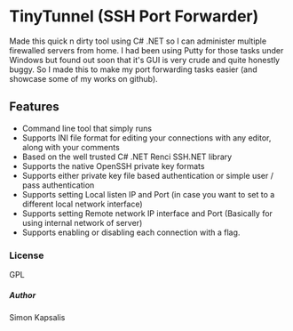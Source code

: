 # TinyTunnel (SSH Port Forwarder)

Made this quick n dirty tool using C# .NET so I can administer multiple firewalled servers from home.
I had been using Putty for those tasks under Windows but found out soon that it's GUI is very crude
and quite honestly buggy.
So I made this to make my port forwarding tasks easier (and showcase some of my works on github).

## Features
- Command line tool that simply runs
- Supports INI file format for editing your connections with any editor, along with your comments
- Based on the well trusted C# .NET Renci SSH.NET library
- Supports the native OpenSSH private key formats
- Supports either private key file based authentication or simple user / pass authentication
- Supports setting Local listen IP and Port (in case you want to set to a different local network interface)
- Supports setting Remote network IP interface and Port (Basically for using internal network of server)
- Supports enabling or disabling each connection with a flag.

### License
GPL

##### Author
Simon Kapsalis

